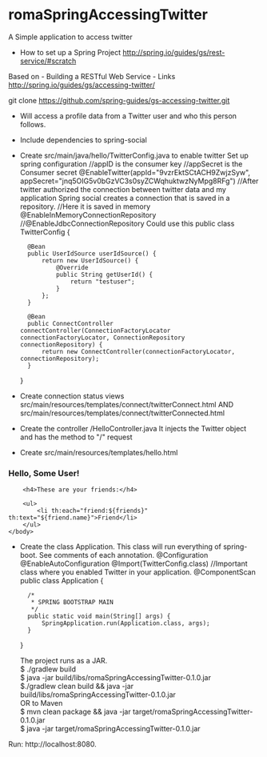 romaSpringAccessingTwitter
===========================

A Simple application to access twitter


- How to set up a Spring Project
	http://spring.io/guides/gs/rest-service/#scratch

Based on
    - Building a RESTful Web Service
        - Links
            http://spring.io/guides/gs/accessing-twitter/

git clone https://github.com/spring-guides/gs-accessing-twitter.git

- Will access a profile data from a Twitter user and who this person follows.

- Include dependencies to spring-social

- Create src/main/java/hello/TwitterConfig.java to enable twitter
    Set up spring configuration
    //appID is the consumer key
    //appSecret is the Consumer secret
    @EnableTwitter(appId="9vzrEktSCtACH9ZwjzSyw", appSecret="jnq5OIG5v0bGzVC3s0syZCWqhuktwzNyMpg8RFg")
    //After twitter authorized the connection between twitter data and my application Spring social     creates a connection that is saved in a repository.
    //Here it is saved in memory
    @EnableInMemoryConnectionRepository
    //@EnableJdbcConnectionRepository Could use this
    public class TwitterConfig {

        @Bean
        public UserIdSource userIdSource() {
            return new UserIdSource() {
                @Override
                public String getUserId() {
                    return "testuser";
                }
            };
        }

        @Bean
        public ConnectController connectController(ConnectionFactoryLocator connectionFactoryLocator, ConnectionRepository connectionRepository) {
            return new ConnectController(connectionFactoryLocator, connectionRepository);
        }

    }

- Create connection status views
    src/main/resources/templates/connect/twitterConnect.html
    AND
    src/main/resources/templates/connect/twitterConnected.html
- Create the controller   /HelloController.java
        It injects the Twitter object and has the method to "/" request

- Create src/main/resources/templates/hello.html

<html>
    <head>
        <title>Hello Twitter</title>
    </head>
    <body>
        <h3>Hello, <span th:text="${twitterProfile.name}">Some User</span>!</h3>

        <h4>These are your friends:</h4>

        <ul>
            <li th:each="friend:${friends}" th:text="${friend.name}">Friend</li>
        </ul>
    </body>
</html>

- Create the class Application.
    This class will run everything of spring-boot.  See comments of each annotation.
    @Configuration
    @EnableAutoConfiguration
    @Import(TwitterConfig.class)  //Important class where you enabled Twitter in your application.
    @ComponentScan
    public class Application {

        /*
         * SPRING BOOTSTRAP MAIN
         */
        public static void main(String[] args) {
            SpringApplication.run(Application.class, args);
        }

    }


    The project runs as a JAR.<br>
     $ ./gradlew build<br>
     $ java -jar build/libs/romaSpringAccessingTwitter-0.1.0.jar<br>
     $./gradlew clean build && java -jar build/libs/romaSpringAccessingTwitter-0.1.0.jar<br>
     OR to Maven                                                                             <br>
     $ mvn clean package && java -jar target/romaSpringAccessingTwitter-0.1.0.jar               <br>
     $ java -jar target/romaSpringAccessingTwitter-0.1.0.jar

Run: http://localhost:8080.